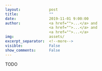 ```yaml
---
layout:             post
title:              ""
date:               2019-11-01 9:00:00
author:             <a href="">...</a> and
                    <a href="">...</a> and
                    <a href="">...</a>
img:                assets/
excerpt_separator:  <!--more-->
visible:            False
show_comments:      False
---
```


TODO


